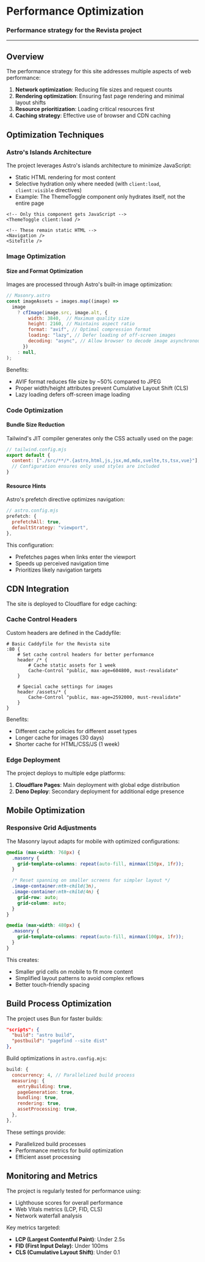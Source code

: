 # Performance Optimization

### Performance strategy for the Revista project
---

## Overview

The performance strategy for this site addresses multiple aspects of web performance:

1. **Network optimization**: Reducing file sizes and request counts
2. **Rendering optimization**: Ensuring fast page rendering and minimal layout shifts
3. **Resource prioritization**: Loading critical resources first
4. **Caching strategy**: Effective use of browser and CDN caching

## Optimization Techniques

### Astro's Islands Architecture

The project leverages Astro's islands architecture to minimize JavaScript:

- Static HTML rendering for most content
- Selective hydration only where needed (with `client:load`, `client:visible` directives)
- Example: The ThemeToggle component only hydrates itself, not the entire page

```astro
<!-- Only this component gets JavaScript -->  
<ThemeToggle client:load />  
  
<!-- These remain static HTML -->  
<Navigation />  
<SiteTitle />  
```

### Image Optimization

#### Size and Format Optimization

Images are processed through Astro's built-in image optimization:

```javascript
// Masonry.astro
const imageAssets = images.map((image) =>
  image
    ? cfImage(image.src, image.alt, {
        width: 3840,  // Maximum quality size
        height: 2160, // Maintains aspect ratio
        format: "avif", // Optimal compression format
        loading: "lazy", // Defer loading of off-screen images
        decoding: "async", // Allow browser to decode image asynchronously
      })
    : null,
);
```

Benefits:
- AVIF format reduces file size by ~50% compared to JPEG
- Proper width/height attributes prevent Cumulative Layout Shift (CLS)
- Lazy loading defers off-screen image loading

### Code Optimization

#### Bundle Size Reduction

Tailwind's JIT compiler generates only the CSS actually used on the page:

```javascript
// tailwind.config.mjs
export default {
  content: ["./src/**/*.{astro,html,js,jsx,md,mdx,svelte,ts,tsx,vue}"],
  // Configuration ensures only used styles are included
}
```

#### Resource Hints

Astro's prefetch directive optimizes navigation:

```javascript
// astro.config.mjs
prefetch: {
  prefetchAll: true,
  defaultStrategy: "viewport",
},
```

This configuration:
- Prefetches pages when links enter the viewport
- Speeds up perceived navigation time
- Prioritizes likely navigation targets

## CDN Integration

The site is deployed to Cloudflare for edge caching:

### Cache Control Headers

Custom headers are defined in the Caddyfile:

```
# Basic Caddyfile for the Revista site
:80 {
    # Set cache control headers for better performance
    header /* {
        # Cache static assets for 1 week
        Cache-Control "public, max-age=604800, must-revalidate"
    }

    # Special cache settings for images
    header /assets/* {
        Cache-Control "public, max-age=2592000, must-revalidate"
    }
}
```

Benefits:
- Different cache policies for different asset types
- Longer cache for images (30 days)
- Shorter cache for HTML/CSS/JS (1 week)

### Edge Deployment

The project deploys to multiple edge platforms:

1. **Cloudflare Pages**: Main deployment with global edge distribution
2. **Deno Deploy**: Secondary deployment for additional edge presence

## Mobile Optimization

### Responsive Grid Adjustments

The Masonry layout adapts for mobile with optimized configurations:

```css
@media (max-width: 768px) {
  .masonry {
    grid-template-columns: repeat(auto-fill, minmax(150px, 1fr));
  }

  /* Reset spanning on smaller screens for simpler layout */
  .image-container:nth-child(3n),
  .image-container:nth-child(4n) {
    grid-row: auto;
    grid-column: auto;
  }
}

@media (max-width: 480px) {
  .masonry {
    grid-template-columns: repeat(auto-fill, minmax(100px, 1fr));
  }
}
```

This creates:
- Smaller grid cells on mobile to fit more content
- Simplified layout patterns to avoid complex reflows
- Better touch-friendly spacing

## Build Process Optimization

The project uses Bun for faster builds:

```json
"scripts": {
  "build": "astro build",
  "postbuild": "pagefind --site dist"
},
```

Build optimizations in `astro.config.mjs`:

```javascript
build: {
  concurrency: 4, // Parallelized build process
  measuring: {
    entryBuilding: true,
    pageGeneration: true,
    bundling: true,
    rendering: true,
    assetProcessing: true,
  },
},
```

These settings provide:
- Parallelized build processes
- Performance metrics for build optimization
- Efficient asset processing

## Monitoring and Metrics

The project is regularly tested for performance using:

- Lighthouse scores for overall performance
- Web Vitals metrics (LCP, FID, CLS)
- Network waterfall analysis

Key metrics targeted:
- **LCP (Largest Contentful Paint)**: Under 2.5s
- **FID (First Input Delay)**: Under 100ms
- **CLS (Cumulative Layout Shift)**: Under 0.1